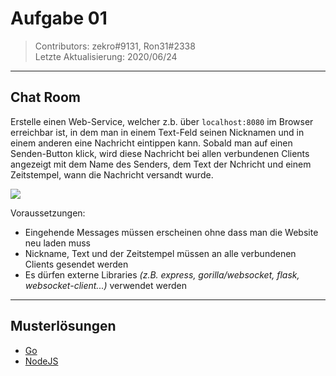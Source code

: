 # Aufgabe 01
> Contributors: zekro#9131, Ron31#2338    
> Letzte Aktualisierung:  2020/06/24

---

## Chat Room

Erstelle einen Web-Service, welcher z.b. über `localhost:8080` im Browser erreichbar ist, in dem man in einem Text-Feld seinen Nicknamen und in einem anderen eine Nachricht eintippen kann. Sobald man auf einen Senden-Button klick, wird diese Nachricht bei allen verbundenen Clients angezeigt mit dem Name des Senders, dem Text der Nchricht und einem Zeitstempel, wann die Nachricht versandt wurde.

![](https://i.zekro.de/firefox_2019-01-29_12-53-57.png)

Voraussetzungen:
- Eingehende Messages müssen erscheinen ohne dass man die Website neu laden muss
- Nickname, Text und der Zeitstempel müssen an alle verbundenen Clients gesendet werden
- Es dürfen externe Libraries *(z.B. express, gorilla/websocket, flask, websocket-client...)* verwendet werden

---

## Musterlösungen

- [Go](loesungen/go)
- [NodeJS](loesungen/js)
